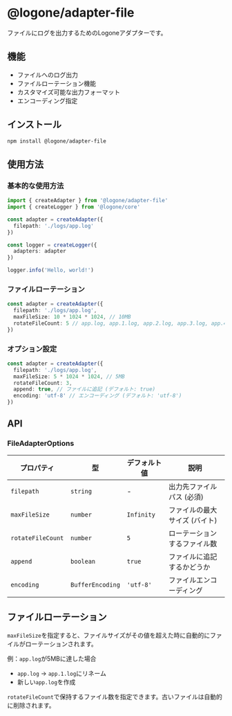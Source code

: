 # @logone/adapter-file

ファイルにログを出力するためのLogoneアダプターです。

## 機能

- ファイルへのログ出力
- ファイルローテーション機能
- カスタマイズ可能な出力フォーマット
- エンコーディング指定

## インストール

```bash
npm install @logone/adapter-file
```

## 使用方法

### 基本的な使用方法

```typescript
import { createAdapter } from '@logone/adapter-file'
import { createLogger } from '@logone/core'

const adapter = createAdapter({
  filepath: './logs/app.log'
})

const logger = createLogger({
  adapters: adapter
})

logger.info('Hello, world!')
```

### ファイルローテーション

```typescript
const adapter = createAdapter({
  filepath: './logs/app.log',
  maxFileSize: 10 * 1024 * 1024, // 10MB
  rotateFileCount: 5 // app.log, app.1.log, app.2.log, app.3.log, app.4.log
})
```

### オプション設定

```typescript
const adapter = createAdapter({
  filepath: './logs/app.log',
  maxFileSize: 5 * 1024 * 1024, // 5MB
  rotateFileCount: 3,
  append: true, // ファイルに追記 (デフォルト: true)
  encoding: 'utf-8' // エンコーディング (デフォルト: 'utf-8')
})
```

## API

### FileAdapterOptions

| プロパティ | 型 | デフォルト値 | 説明 |
|-----------|----|----|------|
| `filepath` | `string` | - | 出力先ファイルパス (必須) |
| `maxFileSize` | `number` | `Infinity` | ファイルの最大サイズ (バイト) |
| `rotateFileCount` | `number` | `5` | ローテーションするファイル数 |
| `append` | `boolean` | `true` | ファイルに追記するかどうか |
| `encoding` | `BufferEncoding` | `'utf-8'` | ファイルエンコーディング |

## ファイルローテーション

`maxFileSize`を指定すると、ファイルサイズがその値を超えた時に自動的にファイルがローテーションされます。

例：`app.log`が5MBに達した場合
- `app.log` → `app.1.log`にリネーム
- 新しい`app.log`を作成

`rotateFileCount`で保持するファイル数を指定できます。古いファイルは自動的に削除されます。